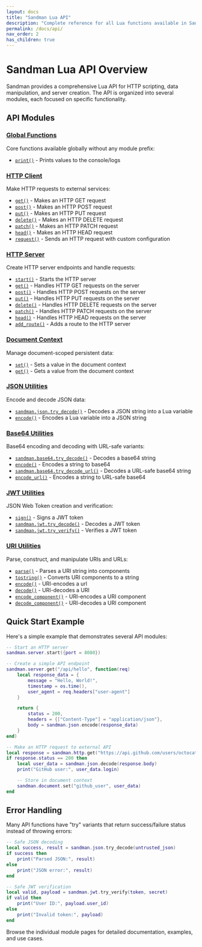 ```yaml
---
layout: docs
title: "Sandman Lua API"
description: "Complete reference for all Lua functions available in Sandman. These functions provide HTTP client/server capabilities, data encoding/decoding, and utility functions for your scripts."
permalink: /docs/api/
nav_order: 2
has_children: true
---
```


# Sandman Lua API Overview

Sandman provides a comprehensive Lua API for HTTP scripting, data manipulation, and server creation. The API is organized into several modules, each focused on specific functionality.

## API Modules

### [Global Functions](/docs/api-global/)
Core functions available globally without any module prefix:
- [`print()`](/docs/api-global/#print) - Prints values to the console/logs

### [HTTP Client](/docs/api-http/)
Make HTTP requests to external services:
- [`get()`](/docs/api-http/#sandmanhttpget) - Makes an HTTP GET request
- [`post()`](/docs/api-http/#sandmanhttppost) - Makes an HTTP POST request
- [`put()`](/docs/api-http/#sandmanhttpput) - Makes an HTTP PUT request
- [`delete()`](/docs/api-http/#sandmanhttpdelete) - Makes an HTTP DELETE request
- [`patch()`](/docs/api-http/#sandmanhttppatch) - Makes an HTTP PATCH request
- [`head()`](/docs/api-http/#sandmanhttphead) - Makes an HTTP HEAD request
- [`request()`](/docs/api-http/#sandmanhttprequest) - Sends an HTTP request with custom configuration

### [HTTP Server](/docs/api-server/)
Create HTTP server endpoints and handle requests:
- [`start()`](/docs/api-server/#sandmanserverstart) - Starts the HTTP server
- [`get()`](/docs/api-server/#sandmanserverget) - Handles HTTP GET requests on the server
- [`post()`](/docs/api-server/#sandmanserverpost) - Handles HTTP POST requests on the server
- [`put()`](/docs/api-server/#sandmanserverput) - Handles HTTP PUT requests on the server
- [`delete()`](/docs/api-server/#sandmanserverdelete) - Handles HTTP DELETE requests on the server
- [`patch()`](/docs/api-server/#sandmanserverpatch) - Handles HTTP PATCH requests on the server
- [`head()`](/docs/api-server/#sandmanserverhead) - Handles HTTP HEAD requests on the server
- [`add_route()`](/docs/api-server/#sandmanserveradd_route) - Adds a route to the HTTP server

### [Document Context](/docs/api-document/)
Manage document-scoped persistent data:
- [`set()`](/docs/api-document/#sandmandocumentset) - Sets a value in the document context
- [`get()`](/docs/api-document/#sandmandocumentget) - Gets a value from the document context

### [JSON Utilities](/docs/api-json/)
Encode and decode JSON data:
- [`sandman.json.try_decode()`](/docs/api-json/#sandmanjsondecode) - Decodes a JSON string into a Lua variable
- [`encode()`](/docs/api-json/#sandmanjsonencode) - Encodes a Lua variable into a JSON string

### [Base64 Utilities](/docs/api-base64/)
Base64 encoding and decoding with URL-safe variants:
- [`sandman.base64.try_decode()`](/docs/api-base64/#sandmanbase64decode) - Decodes a base64 string
- [`encode()`](/docs/api-base64/#sandmanbase64encode) - Encodes a string to base64
- [`sandman.base64.try_decode_url()`](/docs/api-base64/#sandmanbase64decode_url) - Decodes a URL-safe base64 string
- [`encode_url()`](/docs/api-base64/#sandmanbase64encode_url) - Encodes a string to URL-safe base64

### [JWT Utilities](/docs/api-jwt/)
JSON Web Token creation and verification:
- [`sign()`](/docs/api-jwt/#sandmanjwtsign) - Signs a JWT token
- [`sandman.jwt.try_decode()`](/docs/api-jwt/#sandmanjwtdecode) - Decodes a JWT token
- [`sandman.jwt.try_verify()`](/docs/api-jwt/#sandmanjwtverify) - Verifies a JWT token

### [URI Utilities](/docs/api-uri/)
Parse, construct, and manipulate URIs and URLs:
- [`parse()`](/docs/api-uri/#sandmanuriparse) - Parses a URI string into components
- [`tostring()`](/docs/api-uri/#sandmanuritostring) - Converts URI components to a string
- [`encode()`](/docs/api-uri/#sandmanuriencode) - URI-encodes a url
- [`decode()`](/docs/api-uri/#sandmanuridecode) - URI-decodes a URI
- [`encode_component()`](/docs/api-uri/#sandmanuriencode_component) - URI-encodes a URI component
- [`decode_component()`](/docs/api-uri/#sandmanuridecode_component) - URI-decodes a URI component


## Quick Start Example

Here's a simple example that demonstrates several API modules:

```lua
-- Start an HTTP server
sandman.server.start({port = 8080})

-- Create a simple API endpoint
sandman.server.get("/api/hello", function(req)
    local response_data = {
        message = "Hello, World!",
        timestamp = os.time(),
        user_agent = req.headers["user-agent"]
    }

    return {
        status = 200,
        headers = {["Content-Type"] = "application/json"},
        body = sandman.json.encode(response_data)
    }
end)

-- Make an HTTP request to external API
local response = sandman.http.get("https://api.github.com/users/octocat")
if response.status == 200 then
    local user_data = sandman.json.decode(response.body)
    print("GitHub user:", user_data.login)

    -- Store in document context
    sandman.document.set("github_user", user_data)
end
```

## Error Handling

Many API functions have "try" variants that return success/failure status instead of throwing errors:

```lua
-- Safe JSON decoding
local success, result = sandman.json.try_decode(untrusted_json)
if success then
    print("Parsed JSON:", result)
else
    print("JSON error:", result)
end

-- Safe JWT verification
local valid, payload = sandman.jwt.try_verify(token, secret)
if valid then
    print("User ID:", payload.user_id)
else
    print("Invalid token:", payload)
end
```

Browse the individual module pages for detailed documentation, examples, and use cases.
